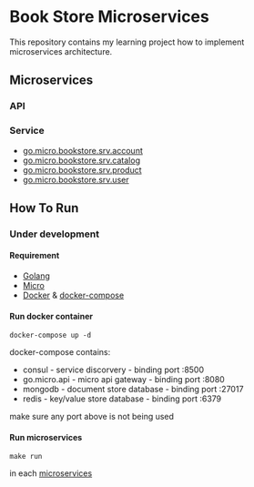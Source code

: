 # Book Store Microservices

This repository contains my learning project how to implement microservices architecture.

## Microservices

### API

### Service

* [go.micro.bookstore.srv.account](./account/srv)
* [go.micro.bookstore.srv.catalog](./catalog/srv)
* [go.micro.bookstore.srv.product](./product/srv)
* [go.micro.bookstore.srv.user](./user/srv)

## How To Run

### Under development

#### Requirement

* [Golang](https://golang.org/dl/)
* [Micro](https://github.com/micro/micro)
* [Docker](https://docs.docker.com/install/) & [docker-compose](https://docs.docker.com/compose/install/)

#### Run docker container

```
docker-compose up -d
```

docker-compose contains:

* consul - service discorvery - binding port :8500
* go.micro.api - micro api gateway - binding port :8080
* mongodb - document store database - binding port :27017
* redis - key/value store database - binding port :6379

make sure any port above is not being used

#### Run microservices

```
make run
```

in each [microservices](#microservices)